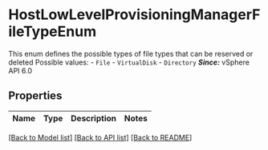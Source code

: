 # HostLowLevelProvisioningManagerFileTypeEnum

This enum defines the possible types of file types that can be reserved or deleted  Possible values: - `File` - `VirtualDisk` - `Directory`  ***Since:*** vSphere API 6.0 

## Properties
Name | Type | Description | Notes
------------ | ------------- | ------------- | -------------

[[Back to Model list]](../README.md#documentation-for-models) [[Back to API list]](../README.md#documentation-for-api-endpoints) [[Back to README]](../README.md)


